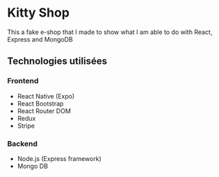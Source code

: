 # Kitty Shop
This a fake e-shop that I made to show what I am able to do with React, Express and MongoDB
## Technologies utilisées
### Frontend
- React Native (Expo)
- React Bootstrap
- React Router DOM
- Redux
- Stripe
### Backend
- Node.js (Express framework)
- Mongo DB
